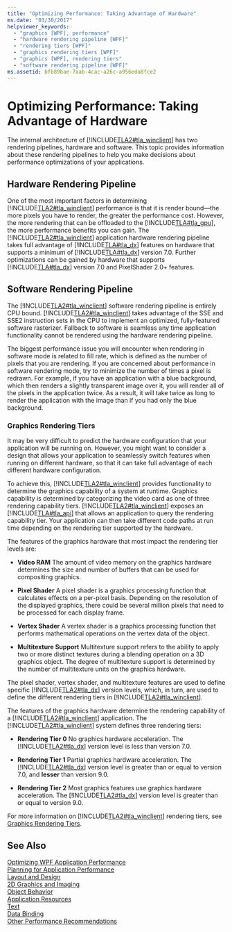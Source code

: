 ```yaml
---
title: "Optimizing Performance: Taking Advantage of Hardware"
ms.date: "03/30/2017"
helpviewer_keywords: 
  - "graphics [WPF], performance"
  - "hardware rendering pipeline [WPF]"
  - "rendering tiers [WPF]"
  - "graphics rendering tiers [WPF]"
  - "graphics [WPF], rendering tiers"
  - "software rendering pipeline [WPF]"
ms.assetid: bfb89bae-7aab-4cac-a26c-a956eda8fce2
---
```

# Optimizing Performance: Taking Advantage of Hardware
The internal architecture of [!INCLUDE[TLA2#tla_winclient](../../../../includes/tla2sharptla-winclient-md.md)] has two rendering pipelines, hardware and software. This topic provides information about these rendering pipelines to help you make decisions about performance optimizations of your applications.  
  
## Hardware Rendering Pipeline  
 One of the most important factors in determining [!INCLUDE[TLA2#tla_winclient](../../../../includes/tla2sharptla-winclient-md.md)] performance is that it is render bound—the more pixels you have to render, the greater the performance cost. However, the more rendering that can be offloaded to the [!INCLUDE[TLA#tla_gpu](../../../../includes/tlasharptla-gpu-md.md)], the more performance benefits you can gain. The [!INCLUDE[TLA2#tla_winclient](../../../../includes/tla2sharptla-winclient-md.md)] application hardware rendering pipeline takes full advantage of [!INCLUDE[TLA#tla_dx](../../../../includes/tlasharptla-dx-md.md)] features on hardware that supports a minimum of [!INCLUDE[TLA#tla_dx](../../../../includes/tlasharptla-dx-md.md)] version 7.0. Further optimizations can be gained by hardware that supports [!INCLUDE[TLA#tla_dx](../../../../includes/tlasharptla-dx-md.md)] version 7.0 and PixelShader 2.0+ features.  
  
## Software Rendering Pipeline  
 The [!INCLUDE[TLA2#tla_winclient](../../../../includes/tla2sharptla-winclient-md.md)] software rendering pipeline is entirely CPU bound. [!INCLUDE[TLA2#tla_winclient](../../../../includes/tla2sharptla-winclient-md.md)] takes advantage of the SSE and SSE2 instruction sets in the CPU to implement an optimized, fully-featured software rasterizer. Fallback to software is seamless any time application functionality cannot be rendered using the hardware rendering pipeline.  
  
 The biggest performance issue you will encounter when rendering in software mode is related to fill rate, which is defined as the number of pixels that you are rendering. If you are concerned about performance in software rendering mode, try to minimize the number of times a pixel is redrawn. For example, if you have an application with a blue background, which then renders a slightly transparent image over it, you will render all of the pixels in the application twice. As a result, it will take twice as long to render the application with the image than if you had only the blue background.  
  
### Graphics Rendering Tiers  
 It may be very difficult to predict the hardware configuration that your application will be running on. However, you might want to consider a design that allows your application to seamlessly switch features when running on different hardware, so that it can take full advantage of each different hardware configuration.  
  
 To achieve this, [!INCLUDE[TLA2#tla_winclient](../../../../includes/tla2sharptla-winclient-md.md)] provides functionality to determine the graphics capability of a system at runtime. Graphics capability is determined by categorizing the video card as one of three rendering capability tiers. [!INCLUDE[TLA2#tla_winclient](../../../../includes/tla2sharptla-winclient-md.md)] exposes an [!INCLUDE[TLA#tla_api](../../../../includes/tlasharptla-api-md.md)] that allows an application to query the rendering capability tier. Your application can then take different code paths at run time depending on the rendering tier supported by the hardware.  
  
 The features of the graphics hardware that most impact the rendering tier levels are:  
  
-   **Video RAM** The amount of video memory on the graphics hardware determines the size and number of buffers that can be used for compositing graphics.  
  
-   **Pixel Shader** A pixel shader is a graphics processing function that calculates effects on a per-pixel basis. Depending on the resolution of the displayed graphics, there could be several million pixels that need to be processed for each display frame.  
  
-   **Vertex Shader** A vertex shader is a graphics processing function that performs mathematical operations on the vertex data of the object.  
  
-   **Multitexture Support** Multitexture support refers to the ability to apply two or more distinct textures during a blending operation on a 3D graphics object. The degree of multitexture support is determined by the number of multitexture units on the graphics hardware.  
  
 The pixel shader, vertex shader, and multitexture features are used to define specific [!INCLUDE[TLA2#tla_dx](../../../../includes/tla2sharptla-dx-md.md)] version levels, which, in turn, are used to define the different rendering tiers in [!INCLUDE[TLA2#tla_winclient](../../../../includes/tla2sharptla-winclient-md.md)].  
  
 The features of the graphics hardware determine the rendering capability of a [!INCLUDE[TLA2#tla_winclient](../../../../includes/tla2sharptla-winclient-md.md)] application. The [!INCLUDE[TLA2#tla_winclient](../../../../includes/tla2sharptla-winclient-md.md)] system defines three rendering tiers:  
  
-   **Rendering Tier 0** No graphics hardware acceleration. The [!INCLUDE[TLA2#tla_dx](../../../../includes/tla2sharptla-dx-md.md)] version level is less than version 7.0.  
  
-   **Rendering Tier 1** Partial graphics hardware acceleration. The [!INCLUDE[TLA2#tla_dx](../../../../includes/tla2sharptla-dx-md.md)] version level is greater than or equal to version 7.0, and **lesser** than version 9.0.  
  
-   **Rendering Tier 2** Most graphics features use graphics hardware acceleration. The [!INCLUDE[TLA2#tla_dx](../../../../includes/tla2sharptla-dx-md.md)] version level is greater than or equal to version 9.0.  
  
 For more information on [!INCLUDE[TLA2#tla_winclient](../../../../includes/tla2sharptla-winclient-md.md)] rendering tiers, see [Graphics Rendering Tiers](../../../../docs/framework/wpf/advanced/graphics-rendering-tiers.md).  
  
## See Also  
 [Optimizing WPF Application Performance](../../../../docs/framework/wpf/advanced/optimizing-wpf-application-performance.md)  
 [Planning for Application Performance](../../../../docs/framework/wpf/advanced/planning-for-application-performance.md)  
 [Layout and Design](../../../../docs/framework/wpf/advanced/optimizing-performance-layout-and-design.md)  
 [2D Graphics and Imaging](../../../../docs/framework/wpf/advanced/optimizing-performance-2d-graphics-and-imaging.md)  
 [Object Behavior](../../../../docs/framework/wpf/advanced/optimizing-performance-object-behavior.md)  
 [Application Resources](../../../../docs/framework/wpf/advanced/optimizing-performance-application-resources.md)  
 [Text](../../../../docs/framework/wpf/advanced/optimizing-performance-text.md)  
 [Data Binding](../../../../docs/framework/wpf/advanced/optimizing-performance-data-binding.md)  
 [Other Performance Recommendations](../../../../docs/framework/wpf/advanced/optimizing-performance-other-recommendations.md)
